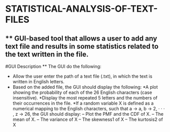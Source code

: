 # STATISTICAL-ANALYSIS-OF-TEXT-FILES
** GUI-based tool that allows a user to add any text file and results in some statistics related to the text written in the file.
---
#GUI Description
** The GUI do the following:
* Allow the user enter the path of a text file (.txt), in which the text is written in English letters.
* Based on the added file, the GUI should display the following:
    *A plot showing the probability of each of the 26 English characters (case insensitive).
    *Display the most repeated 5 letters and the numbers of their occurrences in the file.
    *If a random variable X is defined as a numerical mapping to the English characters, such that a → a, b → 2, · · · , z → 26, the GUI should display:
– Plot the PMF and the CDF of X.
– The mean of X.
– The variance of X
– The skewness1 of X
– The kurtosis2 of X
